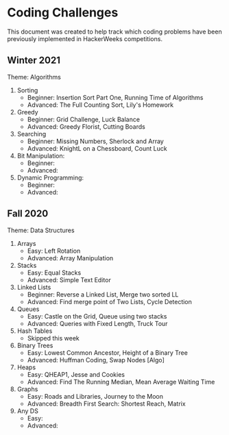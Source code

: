 # Coding Challenges
This document was created to help track which coding problems have been previously implemented in HackerWeeks competitions.

## Winter 2021
Theme: Algorithms       
1. Sorting    
   * Beginner: Insertion Sort Part One, Running Time of Algorithms       
   * Advanced: The Full Counting Sort, Lily's Homework      
2. Greedy   
   * Beginner: Grid Challenge, Luck Balance                      
   * Advanced: Greedy Florist, Cutting Boards            
3. Searching        
   * Beginner: Missing Numbers, Sherlock and Array             
   * Advanced: KnightL on a Chessboard, Count Luck          
4. Bit Manipulation:                  
   * Beginner:            
   * Advanced:          
5. Dynamic Programming:     
   * Beginner:      
   * Advanced:      
   


## Fall 2020
Theme: Data Structures
1. Arrays
    * Easy: Left Rotation
    * Advanced: Array Manipulation
2. Stacks
    * Easy: Equal Stacks
    * Advanced: Simple Text Editor
3. Linked Lists
    * Beginner: Reverse a Linked List, Merge two sorted LL
    * Advanced: Find merge point of Two Lists, Cycle Detection
4. Queues
    * Easy: Castle on the Grid, Queue using two stacks
    * Advanced: Queries with Fixed Length, Truck Tour
5. Hash Tables
    * Skipped this week
6. Binary Trees
    * Easy: Lowest Common Ancestor, Height of a Binary Tree
    * Advanced: Huffman Coding, Swap Nodes [Algo]
7. Heaps
    * Easy: QHEAP1, Jesse and Cookies
    * Advanced: Find The Running Median, Mean Average Waiting Time
8. Graphs
    * Easy: Roads and Libraries, Journey to the Moon
    * Advanced: Breadth First Search: Shortest Reach, Matrix
9. Any DS
    * Easy: 
    * Advanced:
